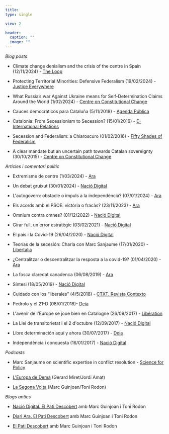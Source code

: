 ```yaml
---
title:    
type: single

view: 2

header:
  caption: ""
  image: ""
---
```


*Blog posts*

* Climate change denialism and the crisis of the centre in Spain (12/11/2024) - [The Loop](https://theloop.ecpr.eu/in-spanish-politics-climate-denial-is-not-only-a-trait-of-the-far-right-its-a-crisis-of-the-centre/) 

* Protecting Territorial Minorities: Defensive Federalism (19/02/2024) - [Justice Everywhere](https://justice-everywhere.org/general/protecting-territorial-minorities-defensive-federalism/)

* What Russia’s war Against Ukraine means for Self-Determination Claims Around the World (1/02/2024) - [Centre on Constitutional Change](https://www.centreonconstitutionalchange.ac.uk/news-and-opinion/what-russias-war-against-ukraine-means-self-determination-claims-around-world)

* Cauces democráticos para Cataluña (5/11/2018) - [Agenda Pública](https://agendapublica.elpais.com/noticia/14611/cauces-democraticos-cataluna)

* Catalonia: From Secessionism to Secession? (15/01/2016) - [E-International Relations](https://www.e-ir.info/2016/01/15/catalonia-from-secessionism-to-secession/)

* Secession  and Federalism: a Chiaroscuro (01/02/2016) - [Fifty Shades of Federalism](https://50shadesoffederalism.com/diversity-management/secession-federalism-chiaroscuro/)

* A clear mandate but an uncertain path towards Catalan sovereignty (30/10/2015) - [Centre on Constitutional Change](https://www.centreonconstitutionalchange.ac.uk/opinions/clear-mandate-uncertain-path-towards-catalan-sovereignty)


*Articles i comentari polític*

* Extremisme de centre (1/03/2024) - [Ara](https://www.ara.cat/opinio/extremisme-centre-marc-sanjaume_129_4953789.html) 

* Un debat gruixut (30/01/2024) - [Nació Digital](https://www.naciodigital.cat/opinio/27008/debat-gruixut)

* L'autogovern: obstacle o impuls a la independència? (07/01/2024) - [Ara](https://www.ara.cat/opinio/l-autogovern-obstacle-impuls-independencia_129_4902512.html)

* Els acords amb el PSOE: victòria o fracàs? (23/11/2023) - [Ara](https://www.ara.cat/opinio/acords-d-investidura-psoe-victoria-fracas_129_4865898.html)

* Omnium contra omnes? (01/12/2022) - [Nació Digital](https://www.naciodigital.cat/opinio/25348/omnium-contra-omnes) 

* Girar full, un error estratègic (03/02/2021) - [Nació Digital](https://www.naciodigital.cat/opinio/22690/girar-full-error-estrategic)

* El país i la Covid-19 (26/04/2020) - [Nació Digital](https://www.naciodigital.cat/opinio/21413/pais-covid-19)

* Teorías de la secesión: Charla con Marc Sanjaume (17/01/2020) -  [Libertalia](https://revistalibertalia.com/single-post/2020/01/16/Teorias-secesion-Charla-con-Marc-Sanjaume)

* ¿Centralitzar o descentralitzar la resposta a la covid-19? (01/04/2020) - [Ara](https://www.ara.cat/opinio/marc-sanjaume-centralitzar-descentralitzar-resposta-covid-19-coronavirus_129_1177032.html)

* La fosca claredat canadenca (06/08/2019) - [Ara](https://www.ara.cat/opinio/ferran-requejo-marc-sanjaume_129_2654345.html)

* Síntesi (18/05/2019) - [Nació Digital](https://www.naciodigital.cat/opinio/19625/sintesi)

* Cuidado con los “liberales” (4/5/2018) - [CTXT. Revista Contexto](https://ctxt.es/es/20180502/Firmas/19391/Liberalismo-politica-teoria-espana-partidos.htm)

* Pedrolo y el 21-D (08/01/2018)- [Deia](https://www.deia.eus/opinion/2018/01/02/pedrolo-21-d-4896166.html)

* L'avenir de l'Europe se joue bien en Catalogne (26/09/2017) -  [Libération](https://www.liberation.fr/debats/2017/09/26/l-avenir-de-l-europe-se-joue-bien-en-catalogne_1599099/)

* La Llei de transitorietat i el 2 d'octubre (12/09/2017) - [Nació Digital](https://naciodigital.cat/opinio/la-llei-de-transitorietat-i-el-2-doctubre_17433_102.html)

* Libre determinación aquí y ahora (30/07/2017) - [Deia](https://www.deia.eus/opinion/2017/07/30/libre-determinacion-ahora-4933883.html)

* Independència i conquesta (16/01/2017) - [Nació Digital](https://www.naciodigital.cat/opinio/14588/independencia-conquesta)


*Podcasts*

* Marc Sanjaume on scientific expertise in conflict resolution - [Science for Policy](https://podtail.com/es/podcast/science-for-policy/marc-sanjaume-i-calvet-on-scientific-expertise-in-/)

* [L'Europa de Demà](https://barcelona.spain.representation.ec.europa.eu/leuropa-de-dema_es) (Gerard Miret/Jordi Amat)

* [La Segona Volta](https://www.ccma.cat/3cat/segona-volta/mes-info/#onboarding=true) (Marc Guinjoan/Toni Rodon)


*Blogs antics*

* [Nació Digital. El Pati Descobert](https://www.google.com/url?q=https%3A%2F%2Fwww.naciodigital.cat%2Felpatidescobert&sa=D&sntz=1&usg=AFQjCNHblpA9mtjvHMdPUnuydVHLqT95SQ) amb Marc Guinjoan i Toni Rodon

* [Diari Ara. El Pati Descobert](http://www.google.com/url?q=http%3A%2F%2Fblogspersonals.ara.cat%2Felpatidescobert%2Fblog%2Fetiqueta%2Fmarc-sanjaume%2Fpage%2F6%2F&sa=D&sntz=1&usg=AFQjCNFXufu-o0Pn-Cx3gnSmDLFCC6ec3w) amb Marc Guinjoan i Toni Rodon

* [El Pati Descobert](https://elpatidescobert.cat/) amb Marc Guinjoan i Toni Rodon
